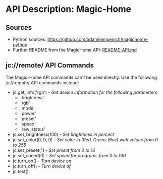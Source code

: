 # API Description: Magic-Home

## Sources

* Python sources: https://github.com/adamkempenich/magichome-python
* Further README from the MagicHome API: [README-API.md](README-API.md)

## jc://remote/ API Commands

The Magic-Home API commands can't be used directly. Use the following jc://remote/ API commands instead:

* jc.get_info('rgb') - _Get device information for the following parameters_
  * 'brightness'
  * 'rgb'
  * 'mode'
  * 'power'
  * 'preset'
  * 'speed'
  * 'raw_status'
* jc.set_brightness(100) - _Set brightness in percent_
* jc.set_color(0, 0, 0) - _Set color in (Red, Green, Blue) with values from 0 to 255_
* jc.set_preset(1) - _Set preset from 0 to 16_
* jc.set_speed(0) - _Set speed for programs from 0 to 100_
* jc.turn_on() - _Turn device on_
* jc.turn_off() - _Turn device of_
* jc.test()
